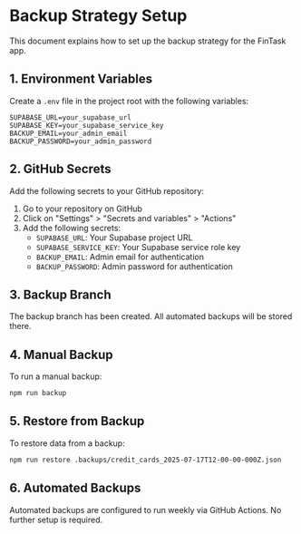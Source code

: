 # Backup Strategy Setup

This document explains how to set up the backup strategy for the FinTask app.

## 1. Environment Variables

Create a `.env` file in the project root with the following variables:

```
SUPABASE_URL=your_supabase_url
SUPABASE_KEY=your_supabase_service_key
BACKUP_EMAIL=your_admin_email
BACKUP_PASSWORD=your_admin_password
```

## 2. GitHub Secrets

Add the following secrets to your GitHub repository:

1. Go to your repository on GitHub
2. Click on "Settings" > "Secrets and variables" > "Actions"
3. Add the following secrets:
   - `SUPABASE_URL`: Your Supabase project URL
   - `SUPABASE_SERVICE_KEY`: Your Supabase service role key
   - `BACKUP_EMAIL`: Admin email for authentication
   - `BACKUP_PASSWORD`: Admin password for authentication

## 3. Backup Branch

The backup branch has been created. All automated backups will be stored there.

## 4. Manual Backup

To run a manual backup:

```bash
npm run backup
```

## 5. Restore from Backup

To restore data from a backup:

```bash
npm run restore .backups/credit_cards_2025-07-17T12-00-00-000Z.json
```

## 6. Automated Backups

Automated backups are configured to run weekly via GitHub Actions. No further setup is required.